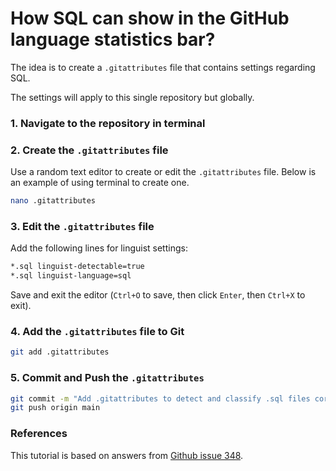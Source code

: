 
# How SQL can show in the GitHub language statistics bar?

The idea is to create a `.gitattributes` file that contains settings regarding SQL.

The settings will apply to this single repository but globally.

### 1. Navigate to the repository in terminal

### 2. Create the `.gitattributes` file
Use a random text editor to create or edit the `.gitattributes` file. Below is an example of using terminal to create one.

```bash
nano .gitattributes
```

### 3. Edit the `.gitattributes` file

Add the following lines for linguist settings:

```bash
*.sql linguist-detectable=true
*.sql linguist-language=sql
```
Save and exit the editor (`Ctrl+O` to save, then click `Enter`, then `Ctrl+X` to exit).

### 4. Add the `.gitattributes` file to Git
```bash
git add .gitattributes
```

### 5. Commit and Push the `.gitattributes`
```bash
git commit -m "Add .gitattributes to detect and classify .sql files correctly"
git push origin main
```


### References
This tutorial is based on answers from [Github issue 348](https://github.com/github/markup/issues/348).
